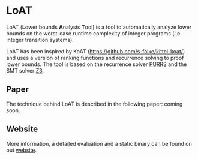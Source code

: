 # LoAT

LoAT (**L**ower bounds **A**nalysis **T**ool) is a tool to automatically analyze lower bounds on the worst-case runtime complexity of integer programs (i.e. integer transition systems).

LoAT has been inspired by KoAT (<https://github.com/s-falke/kittel-koat/>) and uses a version of ranking functions and recurrence solving to proof lower bounds. The tool is
based on the recurrence solver [PURRS](http://www.cs.unipr.it/purrs/) and the SMT solver [Z3](https://github.com/Z3Prover/z3/).


## Paper

The technique behind LoAT is described in the following paper: coming soon.


## Website

More information, a detailed evaluation and a static binary can be found on out [website](http://aprove.informatik.rwth-aachen.de/eval/integerLower/).
